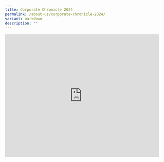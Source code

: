 ```yaml
---
title: Corporate Chronicle 2024
permalink: /about-us/corporate-chronicle-2024/
variant: markdown
description: ""
---
```

<div>
<iframe src="https://heyzine.com/flip-book/9e37d899ad.html" style="border: 1px solid lightgray; width: 100%; height: 400px;" class="fp-iframe" scrolling="no" allowfullscreen="allowfullscreen"></iframe>
	</div>